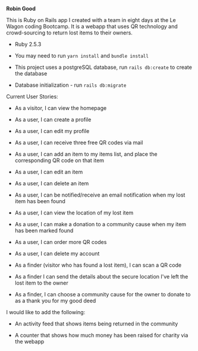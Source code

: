 **Robin Good**

This is Ruby on Rails app I created with a team in eight days at the Le Wagon coding Bootcamp. It is a webapp that uses QR technology and crowd-sourcing to return lost items to their owners.

* Ruby 2.5.3

* You may need to run `yarn install` and `bundle install`

* This project uses a postgreSQL database, run `rails db:create` to create the database

* Database initialization - run `rails db:migrate`

Current User Stories:

* As a visitor, I can view the homepage

* As a user, I can create a profile

* As a user, I can edit my profile

* As a user, I can receive three free QR codes via mail

* As a user, I can add an item to my items list, and place the corresponding QR code on that item

* As a user, I can edit an item

* As a user, I can delete an item

* As a user, I can be notified/receive an email notification when my lost item has been found

* As a user, I can view the location of my lost item

* As a user, I can make a donation to a community cause when my item has been marked found

* As a user, I can order more QR codes

* As a user, I can delete my account

* As a finder (visitor who has found a lost item), I can scan a QR code

* As a finder I can send the details about the secure location I've left the lost item to the owner 

* As a finder, I can choose a community cause for the owner to donate to as a thank you for my good deed

I would like to add the following:

* An activity feed that shows items being returned in the community

* A counter that shows how much money has been raised for charity via the webapp
